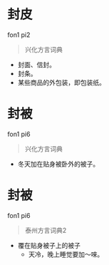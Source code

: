 # 封皮
fon1 pi2
> 兴化方言词典
- 封面、信封。
- 封条。
- 某些商品的外包装，即包装纸。

# 封被
fon1 pi6
> 兴化方言词典
- 冬天加在贴身被卧外的被子。

# 封被
fon1 pi6
> 泰州方言词典2
- 覆在贴身被子上的被子
  - 天冷，晚上睡觉要加～唻。
